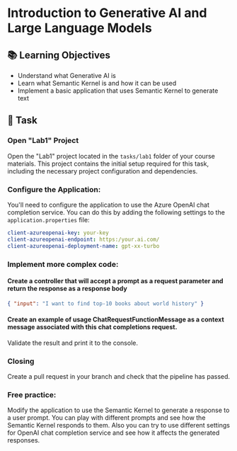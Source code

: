 # Introduction to Generative AI and Large Language Models

## 📚 Learning Objectives
 - Understand what Generative AI is
 - Learn what Semantic Kernel is and how it can be used
 - Implement a basic application that uses Semantic Kernel to generate text

## 📑 Task

### Open "Lab1" Project

Open the "Lab1" project located in the `tasks/lab1` folder of your course materials. This project contains the initial setup required for this task, including the necessary project configuration and dependencies.

### Configure the Application:

You'll need to configure the application to use the Azure OpenAI chat completion service. You can do this by adding the following settings to the `application.properties` file:

```yaml
client-azureopenai-key: your-key
client-azureopenai-endpoint: https:/your.ai.com/ 
client-azureopenai-deployment-name: gpt-xx-turbo
```
  
### Implement more complex code:

#### Create a controller that will accept a prompt as a request parameter and return the response as a response body   
```json
{ "input": "I want to find top-10 books about world history" }
```


#### Create an example of usage ChatRequestFunctionMessage  as a context message associated with this chat completions request.  

Validate the result and print it to the console.  

### Closing

Create a pull request in your branch and check that the pipeline has passed.  


### Free practice:
Modify the application to use the Semantic Kernel to generate a response to a user prompt.
You can play with different prompts and see how the Semantic Kernel responds to them. 
Also you can try to use different settings for OpenAI chat completion service and see how it affects the generated responses.
